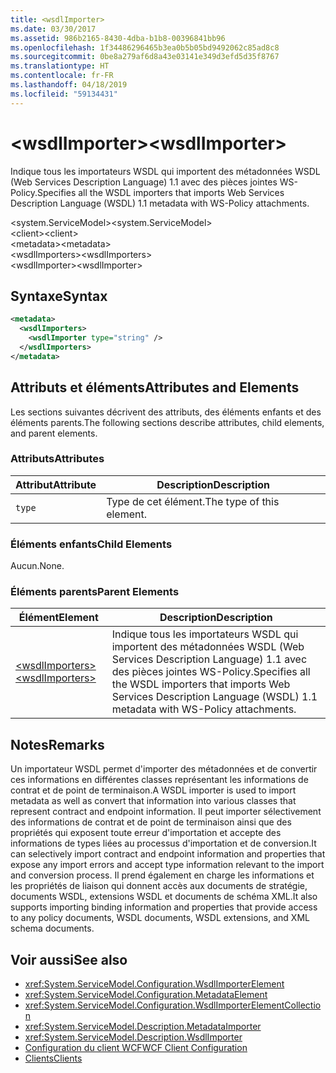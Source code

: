 ```yaml
---
title: <wsdlImporter>
ms.date: 03/30/2017
ms.assetid: 986b2165-8430-4dba-b1b8-00396841bb96
ms.openlocfilehash: 1f34486296465b3ea0b5b05bd9492062c85ad8c8
ms.sourcegitcommit: 0be8a279af6d8a43e03141e349d3efd5d35f8767
ms.translationtype: HT
ms.contentlocale: fr-FR
ms.lasthandoff: 04/18/2019
ms.locfileid: "59134431"
---
```

# <a name="wsdlimporter"></a><span data-ttu-id="f53d2-101">\<wsdlImporter></span><span class="sxs-lookup"><span data-stu-id="f53d2-101">\<wsdlImporter></span></span>
<span data-ttu-id="f53d2-102">Indique tous les importateurs WSDL qui importent des métadonnées WSDL (Web Services Description Language) 1.1 avec des pièces jointes WS-Policy.</span><span class="sxs-lookup"><span data-stu-id="f53d2-102">Specifies all the WSDL importers that imports Web Services Description Language (WSDL) 1.1 metadata with WS-Policy attachments.</span></span>  
  
<span data-ttu-id="f53d2-103">\<system.ServiceModel></span><span class="sxs-lookup"><span data-stu-id="f53d2-103">\<system.ServiceModel></span></span>  
<span data-ttu-id="f53d2-104">\<client></span><span class="sxs-lookup"><span data-stu-id="f53d2-104">\<client></span></span>  
<span data-ttu-id="f53d2-105">\<metadata></span><span class="sxs-lookup"><span data-stu-id="f53d2-105">\<metadata></span></span>  
<span data-ttu-id="f53d2-106">\<wsdlImporters></span><span class="sxs-lookup"><span data-stu-id="f53d2-106">\<wsdlImporters></span></span>  
<span data-ttu-id="f53d2-107">\<wsdlImporter></span><span class="sxs-lookup"><span data-stu-id="f53d2-107">\<wsdlImporter></span></span>  
  
## <a name="syntax"></a><span data-ttu-id="f53d2-108">Syntaxe</span><span class="sxs-lookup"><span data-stu-id="f53d2-108">Syntax</span></span>  
  
```xml  
<metadata>
  <wsdlImporters>
    <wsdlImporter type="string" />
  </wsdlImporters>
</metadata>
```  
  
## <a name="attributes-and-elements"></a><span data-ttu-id="f53d2-109">Attributs et éléments</span><span class="sxs-lookup"><span data-stu-id="f53d2-109">Attributes and Elements</span></span>  
 <span data-ttu-id="f53d2-110">Les sections suivantes décrivent des attributs, des éléments enfants et des éléments parents.</span><span class="sxs-lookup"><span data-stu-id="f53d2-110">The following sections describe attributes, child elements, and parent elements.</span></span>  
  
### <a name="attributes"></a><span data-ttu-id="f53d2-111">Attributs</span><span class="sxs-lookup"><span data-stu-id="f53d2-111">Attributes</span></span>  
  
|<span data-ttu-id="f53d2-112">Attribut</span><span class="sxs-lookup"><span data-stu-id="f53d2-112">Attribute</span></span>|<span data-ttu-id="f53d2-113">Description</span><span class="sxs-lookup"><span data-stu-id="f53d2-113">Description</span></span>|  
|---------------|-----------------|  
|`type`|<span data-ttu-id="f53d2-114">Type de cet élément.</span><span class="sxs-lookup"><span data-stu-id="f53d2-114">The type of this element.</span></span>|  
  
### <a name="child-elements"></a><span data-ttu-id="f53d2-115">Éléments enfants</span><span class="sxs-lookup"><span data-stu-id="f53d2-115">Child Elements</span></span>  
 <span data-ttu-id="f53d2-116">Aucun.</span><span class="sxs-lookup"><span data-stu-id="f53d2-116">None.</span></span>  
  
### <a name="parent-elements"></a><span data-ttu-id="f53d2-117">Éléments parents</span><span class="sxs-lookup"><span data-stu-id="f53d2-117">Parent Elements</span></span>  
  
|<span data-ttu-id="f53d2-118">Élément</span><span class="sxs-lookup"><span data-stu-id="f53d2-118">Element</span></span>|<span data-ttu-id="f53d2-119">Description</span><span class="sxs-lookup"><span data-stu-id="f53d2-119">Description</span></span>|  
|-------------|-----------------|  
|[<span data-ttu-id="f53d2-120">\<wsdlImporters></span><span class="sxs-lookup"><span data-stu-id="f53d2-120">\<wsdlImporters></span></span>](../../../../../docs/framework/configure-apps/file-schema/wcf/wsdlimporters.md)|<span data-ttu-id="f53d2-121">Indique tous les importateurs WSDL qui importent des métadonnées WSDL (Web Services Description Language) 1.1 avec des pièces jointes WS-Policy.</span><span class="sxs-lookup"><span data-stu-id="f53d2-121">Specifies all the WSDL importers that imports Web Services Description Language (WSDL) 1.1 metadata with WS-Policy attachments.</span></span>|  
  
## <a name="remarks"></a><span data-ttu-id="f53d2-122">Notes</span><span class="sxs-lookup"><span data-stu-id="f53d2-122">Remarks</span></span>  
 <span data-ttu-id="f53d2-123">Un importateur WSDL permet d'importer des métadonnées et de convertir ces informations en différentes classes représentant les informations de contrat et de point de terminaison.</span><span class="sxs-lookup"><span data-stu-id="f53d2-123">A WSDL importer is used to import metadata as well as convert that information into various classes that represent contract and endpoint information.</span></span> <span data-ttu-id="f53d2-124">Il peut importer sélectivement des informations de contrat et de point de terminaison ainsi que des propriétés qui exposent toute erreur d'importation et accepte des informations de types liées au processus d'importation et de conversion.</span><span class="sxs-lookup"><span data-stu-id="f53d2-124">It can selectively import contract and endpoint information and properties that expose any import errors and accept type information relevant to the import and conversion process.</span></span> <span data-ttu-id="f53d2-125">Il prend également en charge les informations et les propriétés de liaison qui donnent accès aux documents de stratégie, documents WSDL, extensions WSDL et documents de schéma XML.</span><span class="sxs-lookup"><span data-stu-id="f53d2-125">It also supports importing binding information and properties that provide access to any policy documents, WSDL documents, WSDL extensions, and XML schema documents.</span></span>  
  
## <a name="see-also"></a><span data-ttu-id="f53d2-126">Voir aussi</span><span class="sxs-lookup"><span data-stu-id="f53d2-126">See also</span></span>

- <xref:System.ServiceModel.Configuration.WsdlImporterElement>
- <xref:System.ServiceModel.Configuration.MetadataElement>
- <xref:System.ServiceModel.Configuration.WsdlImporterElementCollection>
- <xref:System.ServiceModel.Description.MetadataImporter>
- <xref:System.ServiceModel.Description.WsdlImporter>
- [<span data-ttu-id="f53d2-127">Configuration du client WCF</span><span class="sxs-lookup"><span data-stu-id="f53d2-127">WCF Client Configuration</span></span>](../../../../../docs/framework/wcf/feature-details/client-configuration.md)
- [<span data-ttu-id="f53d2-128">Clients</span><span class="sxs-lookup"><span data-stu-id="f53d2-128">Clients</span></span>](../../../../../docs/framework/wcf/feature-details/clients.md)
